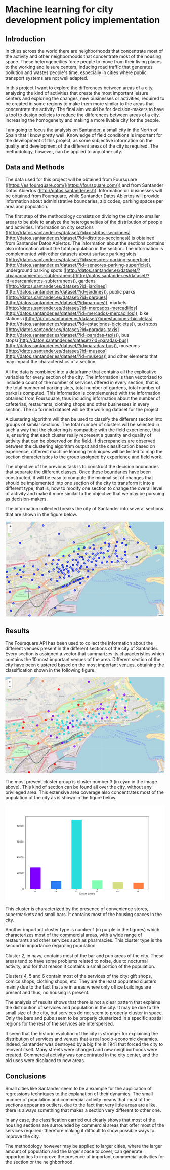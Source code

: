 

# Machine learning for city development policy implementation

## Introduction

In cities across the world there are neighborhoods that concentrate most of the activity and other neighborhoods that concentrate most of the housing space. These heterogeneities force people to move from their living places to the working and leisure centers, inducing road traffic that generates pollution and wastes people's time, especially in cities where public transport systems are not well adapted.

In this project I want to explore the differences between areas of a city, analyzing the kind of activities that create the most important leisure centers and exploring the changes, new businesses or activities, required to be created in some regions to make them more similar to the areas that concentrate the activity. The final aim would be for decision-makers to have a tool to design policies to reduce the differences between areas of a city, increasing the homogeneity and making a more livable city for the people.

I am going to focus the analysis on Santander, a small city in the North of Spain that I know pretty well. Knowledge of field conditions is important for the development of this project, as some subjective information on the quality and development of the different areas of the city is required. The methodology, however, can be applied to any other city.

## Data and Methods

The data used for this project will be obtained from Foursquare ([https://es.foursquare.com/](https://foursquare.com/)) and from Santander Datos Abiertos ([http://datos.santander.es/)](http://datos.santander.es/)). Information on businesses will be obtained from Foursquare, while Santander Datos Abiertos will provide information about administrative boundaries, zip codes, parking spaces per area and population.

The first step of the methodology consists on dividing the city into smaller areas to be able to analyze the heterogeneities of the distribution of people and activities. Information on city sections ([http://datos.santander.es/dataset/?id=distritos-secciones](http://datos.santander.es/dataset/?id=distritos-secciones)) is obtained from Santander Datos Abiertos. The information about the sections contains also information about the total population in the section. The information is complemented with other datasets about surface parking slots ([http://datos.santander.es/dataset/?id=sensores-parking-superficie](http://datos.santander.es/dataset/?id=sensores-parking-superficie)), underground parking spots ([http://datos.santander.es/dataset/?id=aparcamientos-subterraneos](http://datos.santander.es/dataset/?id=aparcamientos-subterraneos)), gardens ([http://datos.santander.es/dataset/?id=jardines](http://datos.santander.es/dataset/?id=jardines)), public parks ([http://datos.santander.es/dataset/?id=parques](http://datos.santander.es/dataset/?id=parques)), markets ([http://datos.santander.es/dataset/?id=mercados-mercadillos](http://datos.santander.es/dataset/?id=mercados-mercadillos)), bike stations ([http://datos.santander.es/dataset/?id=estaciones-bicicletas](http://datos.santander.es/dataset/?id=estaciones-bicicletas)), taxi stops ([http://datos.santander.es/dataset/?id=paradas-taxis](http://datos.santander.es/dataset/?id=paradas-taxis)), bus stops([http://datos.santander.es/dataset/?id=paradas-bus](http://datos.santander.es/dataset/?id=paradas-bus)), museums ([http://datos.santander.es/dataset/?id=museos](http://datos.santander.es/dataset/?id=museos)) and other elements that may impact the characteristics of a section.

All the data is combined into a dataframe that contains all the explicative variables for every section of the city. The information is then vectorized to include a count of the number of services offered in every section, that is, the total number of parking slots, total number of gardens, total number of parks is computed. This information is complemented with the information obtained from Foursquare, thus including information about the number of cafeterias, restaurants, clothing shops and other businesses in every section. The so formed dataset will be the working dataset for the project.

A clustering algorithm will then be used to classify the different section into groups of similar sections. The total number of clusters will be selected in such a way that the clustering is compatible with the field experience, that is, ensuring that each cluster really represent a quantity and quality of activity that can be observed on the field. If discrepancies are observed between the clustering algorithm output and the classification based on experience, different machine learning techniques will be tested to map the section characteristics to the group assigned by experience and field work.

The objective of the previous task is to construct the decision boundaries that separate the different classes. Once these boundaries have been constructed, it will be easy to compute the minimal set of changes that should be implemented into one section of the city to transform it into a different type, that is, how to modify one section to change the overall level of activity and make it more similar to the objective that we may be pursuing as decision-makers.

The information collected breaks the city of Santander into several sections that are shown in the figure below.

![Distribution of the different considered sections in the city of Santander](SectionDistributionSantander.png)

## Results

The Foursquare API has been used to collect the information about the different venues present in the different sections of the city of Santander. Every section is assigned a vector that summarizes its characteristics which contains the 10 most important venues of the area. Different section of the city have been clustered based on the most important venues, obtaining the classification shown in the following figure.

![Distribution of the different considered sections in the city of Santander](ClusterDistributionSantander.png)

The most present cluster group is cluster number 3 (in cyan in the image above). This kind of section can be found all over the city, without any privileged area. This extensive area coverage also concentrates most of the population of the city as is shown in the figure below.

![Distribution of population per cluster type](PopulationPerCluster.png)

This cluster is characterized by the presence of convenience stores, supermarkets and small bars. It contains most of the housing spaces in the city.

Another important cluster type is number 1 (in purple in the figures) which characterizes most of the commercial areas, with a wide range of restaurants and other services such as pharmacies. This cluster type is the second in importance regarding population.

Cluster 2, in navy, contains most of the bar and pub areas of the city. These areas tend to have some problems related to noise, due to nocturnal activity, and for that reason it contains a small portion of the population.

Clusters 4, 5 and 6 contain most of the services of the city: gift shops, comics shops, clothing shops, etc. They are the least populated clusters mainly due to the fact that are in areas where only office buildings are present and thus, no housing is present.

The analysis of results shows that there is not a clear pattern that explains the distribution of services and population in the city. It may be due to the small size of the city, but services do not seem to properly cluster in space. Only the bars and pubs seem to be properly clusterized in a specific spatial regions for the rest of the services are interspersed.

It seem that the historic evolution of the city is stronger for explaining the distribution of services and venues that a real socio-economic dynamics. Indeed, Santander was destroyed by a big fire in 1941 that forced the city to reinvent itself. Many streets were changed and new neighborhoods were created. Commercial activity was concentrated in the city center, and the old uses were displaced to new areas.

## Conclusions

Small cities like Santander seem to be a example for the application of regressions techniques to the explanation of their dynamics. The small number of population and commercial activity means that most of the sections appear as outliers, due to the fact that very little areas are alike, there is always something that makes a section very different to other one.

In any case, the classification carried out clearly shows that most of the housing sections are surrounded by commercial areas that offer most of the services required; therefore making it difficult to show possible ways to improve the city.

The methodology however may be applied to larger cities, where the larger amount of population and the larger space to cover, can generate opportunities to improve the presence of important commercial activities for the section or the neighborhood.
